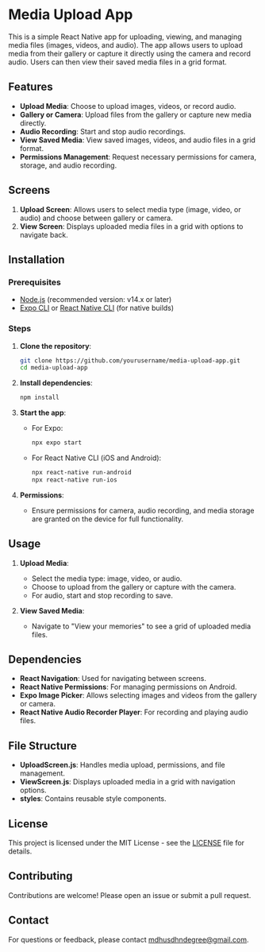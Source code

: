 # Media Upload App

This is a simple React Native app for uploading, viewing, and managing media files (images, videos, and audio). The app allows users to upload media from their gallery or capture it directly using the camera and record audio. Users can then view their saved media files in a grid format.

## Features

- **Upload Media**: Choose to upload images, videos, or record audio.
- **Gallery or Camera**: Upload files from the gallery or capture new media directly.
- **Audio Recording**: Start and stop audio recordings.
- **View Saved Media**: View saved images, videos, and audio files in a grid format.
- **Permissions Management**: Request necessary permissions for camera, storage, and audio recording.

## Screens

1. **Upload Screen**: Allows users to select media type (image, video, or audio) and choose between gallery or camera.
2. **View Screen**: Displays uploaded media files in a grid with options to navigate back.

## Installation

### Prerequisites

- [Node.js](https://nodejs.org/) (recommended version: v14.x or later)
- [Expo CLI](https://docs.expo.dev/get-started/installation/) or [React Native CLI](https://reactnative.dev/docs/environment-setup) (for native builds)

### Steps

1. **Clone the repository**:

    ```bash
    git clone https://github.com/yourusername/media-upload-app.git
    cd media-upload-app
    ```

2. **Install dependencies**:

    ```bash
    npm install
    ```

3. **Start the app**:

    - For Expo:
      ```bash
      npx expo start
      ```

    - For React Native CLI (iOS and Android):
      ```bash
      npx react-native run-android
      npx react-native run-ios
      ```

4. **Permissions**:

    - Ensure permissions for camera, audio recording, and media storage are granted on the device for full functionality.

## Usage

1. **Upload Media**:
   - Select the media type: image, video, or audio.
   - Choose to upload from the gallery or capture with the camera.
   - For audio, start and stop recording to save.

2. **View Saved Media**:
   - Navigate to "View your memories" to see a grid of uploaded media files.

## Dependencies

- **React Navigation**: Used for navigating between screens.
- **React Native Permissions**: For managing permissions on Android.
- **Expo Image Picker**: Allows selecting images and videos from the gallery or camera.
- **React Native Audio Recorder Player**: For recording and playing audio files.

## File Structure

- **UploadScreen.js**: Handles media upload, permissions, and file management.
- **ViewScreen.js**: Displays uploaded media in a grid with navigation options.
- **styles**: Contains reusable style components.

## License

This project is licensed under the MIT License - see the [LICENSE](LICENSE) file for details.

## Contributing

Contributions are welcome! Please open an issue or submit a pull request.

## Contact

For questions or feedback, please contact [mdhusdhndegree@gmail.com](mailto:mdhusdhndegree@gmail.com).
